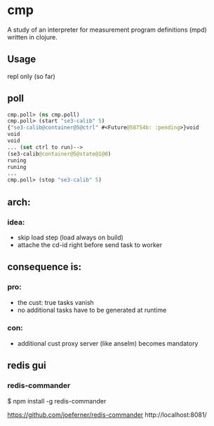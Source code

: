 # cmp

A study of an interpreter for measurement program definitions (mpd) written in clojure.

## Usage

repl only (so far)

## poll

```clojure
cmp.poll> (ns cmp.poll)
cmp.poll> (start "se3-calib" 5)
{"se3-calib@container@5@ctrl" #<Future@58754b: :pending>}void
void
void
... (set ctrl to run)-->
(se3-calib@container@5@state@1@0)
runing
runing
...
cmp.poll> (stop "se3-calib" 5)
```

## arch:
### idea:

- skip load step (load always on build)
- attache the cd-id right before send task to worker

## consequence is:

### pro:
- the cust: true tasks vanish
- no additional tasks have to be generated at runtime

### con:
- additional cust proxy server (like anselm) becomes mandatory

## redis gui

### redis-commander

$ npm install -g redis-commander

https://github.com/joeferner/redis-commander
http://localhost:8081/
